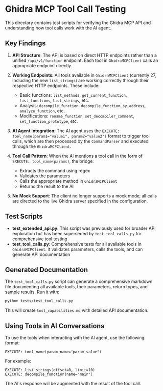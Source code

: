 # Ghidra MCP Tool Call Testing

This directory contains test scripts for verifying the Ghidra MCP API and understanding how tool calls work with the AI agent.

## Key Findings

1. **API Structure**: The API is based on direct HTTP endpoints rather than a unified `/api/v1/function` endpoint. Each tool in `GhidraMCPClient` calls an appropriate endpoint directly.

2. **Working Endpoints**: All tools available in `GhidraMCPClient` (currently 27, including the new `list_strings`) are working correctly through their respective HTTP endpoints. These include:
   - Basic functions: `list_methods`, `get_current_function`, `list_functions`, `list_strings`, etc.
   - Analysis: `decompile_function`, `decompile_function_by_address`, `analyze_function`, etc.
   - Modifications: `rename_function`, `set_decompiler_comment`, `set_function_prototype`, etc.

3. **AI Agent Integration**: The AI agent uses the `EXECUTE: tool_name(param1="value1", param2="value2")` format to trigger tool calls, which are then processed by the `CommandParser` and executed through the `GhidraMCPClient`.

4. **Tool Call Pattern**: When the AI mentions a tool call in the form of `EXECUTE: tool_name(params)`, the bridge:
   - Extracts the command using regex
   - Validates the parameters
   - Calls the appropriate method in `GhidraMCPClient`
   - Returns the result to the AI

5. **No Mock Support**: The client no longer supports a mock mode; all calls are directed to the live Ghidra server specified in the configuration.

## Test Scripts

- **test_extended_api.py**: This script was previously used for broader API exploration but has been superseded by `test_tool_calls.py` for comprehensive tool testing
- **test_tool_calls.py**: Comprehensive tests for all available tools in `GhidraMCPClient`. It validates parameters, calls the tools, and can generate API documentation

## Generated Documentation

The `test_tool_calls.py` script can generate a comprehensive markdown file documenting all available tools, their parameters, return types, and sample results. Run it with:

```bash
python tests/test_tool_calls.py
```

This will create `tool_capabilities.md` with detailed API documentation.

## Using Tools in AI Conversations

To use the tools when interacting with the AI agent, use the following format:

```
EXECUTE: tool_name(param_name="param_value")
```

For example:

```
EXECUTE: list_strings(offset=0, limit=10)
EXECUTE: decompile_function(name="main")
```

The AI's response will be augmented with the result of the tool call. 